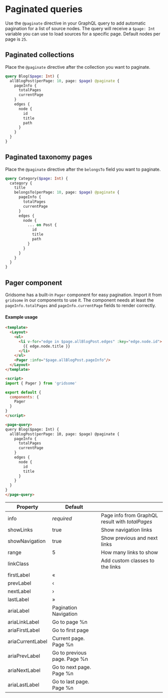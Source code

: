 # Paginated queries

Use the `@paginate` directive in your GraphQL query to add automatic pagination for a list of source nodes. The query will receive a `$page: Int` variable you can use to load sources for a specific page. Default nodes per page is `25`.

## Paginated collections

Place the `@paginate` directive after the collection you want to paginate.

```graphql
query Blog($page: Int) {
  allBlogPost(perPage: 10, page: $page) @paginate {
    pageInfo {
      totalPages
      currentPage
    }
    edges {
      node {
        id
        title
        path
      }
    }
  }
}
```

## Paginated taxonomy pages

Place the `@paginate` directive after the `belongsTo` field you want to paginate.

```graphql
query Category($page: Int) {
  category {
    title
    belongsTo(perPage: 10, page: $page) @paginate {
      pageInfo {
        totalPages
        currentPage
      }
      edges {
        node {
          ... on Post {
            id
            title
            path
          }
        }
      }
    }
  }
}
```

## Pager component

Gridsome has a built-in `Pager` component for easy pagination. Import it from `gridsome` in our components to use it. The component needs at least the `pageInfo.totalPages` and `pageInfo.currentPage` fields to render correctly.

#### Example usage

```html
<template>
  <Layout>
    <ul>
      <li v-for="edge in $page.allBlogPost.edges" :key="edge.node.id">
        {{ edge.node.title }}
      </li>
    </ul>
    <Pager :info="$page.allBlogPost.pageInfo"/>
  </Layout>
</template>

<script>
import { Pager } from 'gridsome'

export default {
  components: {
    Pager
  }
}
</script>

<page-query>
query Blog($page: Int) {
  allBlogPost(perPage: 10, page: $page) @paginate {
    pageInfo {
      totalPages
      currentPage
    }
    edges {
      node {
        id
        title
      }
    }
  }
}
</page-query>
```

|Property         |Default| |
|-----------------|-------|-|
|info             |*required* |Page info from GraphQL result with *totalPages*
|showLinks        |true |Show navigation links
|showNavigation   |true |Show previous and next links
|range            |5|How many links to show
|linkClass        ||Add custom classes to the links
|firstLabel       |«
|prevLabel        |‹
|nextLabel        |›
|lastLabel        |»
|ariaLabel        |Pagination Navigation
|ariaLinkLabel    |Go to page %n
|ariaFirstLabel   |Go to first page
|ariaCurrentLabel |Current page. Page %n
|ariaPrevLabel    |Go to previous page. Page %n
|ariaNextLabel    |Go to next page. Page %n
|ariaLastLabel    |Go to last page. Page %n
